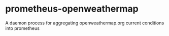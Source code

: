 # prometheus-openweathermap
A daemon process for aggregating openweathermap.org current conditions into prometheus
